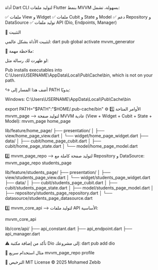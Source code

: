 أداة Dart CLI لتوليد ملفات Flutter بنمط MVVM بسهولة، تشمل:

✅ ملفات View و Widget
✅ ملفات Cubit و State و Model
✅ دعم Repository و DataSource
✅ توليد ملفات API (Dio, Endpoints, Manager)

🚀 التثبيت

لتثبيت الأداة بشكل عالمي:
dart pub global activate mvvm_generator

📌 ملاحظة مهمة:

لو ظهرت لك رسالة مثل:

Pub installs executables into C:\Users\USERNAME\AppData\Local\Pub\Cache\bin, which is not on your path.

↪️ أضف هذا المسار إلى PATH يدويًا:

Windows:
C:\Users\USERNAME\AppData\Local\Pub\Cache\bin

export PATH="$PATH":"$HOME/.pub-cache/bin"
⚙️ الأوامر المتاحة
1️⃣ mvvm_page
⟶ لتوليد صفحة MVVM عادية (View + Widget + Cubit + State + Model):
mvvm_page home_page

lib/feature/home_page/
├── presentation/
│   ├── view/home_page_view.dart
│   └── widget/home_page_widget.dart
├── data/
│   ├── cubit/home_page_cubit.dart
│   ├── cubit/home_page_state.dart
│   └── model/home_page_model.dart



2️⃣ mvvm_page_repo
⟶ لتوليد صفحة كاملة مع Repository و DataSource:
mvvm_page_repo students_page

lib/feature/students_page/
├── presentation/
│   ├── view/students_page_view.dart
│   └── widget/students_page_widget.dart
├── data/
│   ├── cubit/students_page_cubit.dart
│   ├── cubit/students_page_state.dart
│   ├── model/students_page_model.dart
│   ├── repository/students_page_repository.dart
│   └── datasource/students_page_datasource.dart


3️⃣ mvvm_core_api
⟶ لتوليد ملفات API الأساسية:

mvvm_core_api



lib/core/api/
├── api_constant.dart
├── api_endpoint.dart
├── api_manager.dart


⚠️ تأكد من إضافة مكتبة Dio إلى مشروعك:
dart pub add dio

🧪 مثال استخدام سريع
mvvm_page_repo profile


📄 الترخيص
MIT License © 2025 Mohamed Zebib


